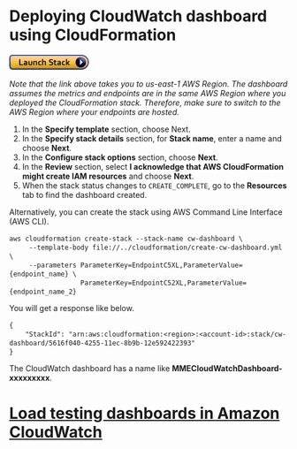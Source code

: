 # Deploying CloudWatch dashboard using CloudFormation
[![launch_stack](../images/LaunchStack.jpg)](https://console.aws.amazon.com/cloudformation/home?region=us-east-1#/stacks/new?templateURL=https://raw.githubusercontent.com/aws-samples/reinvent2021-aim408-high-performance-cost-effective-model-deployment-amazon-sagemaker/main/cloudformation/create-cw-dashboard.yaml)

*Note that the link above takes you to us-east-1 AWS Region. The dashboard assumes the metrics and endpoints are in the same AWS Region where you deployed the CloudFormation stack. Therefore, make sure to switch to the AWS Region where your endpoints are hosted.*

1. In the **Specify template** section, choose Next.
1. In the **Specify stack details** section, for **Stack name**, enter a name and choose **Next**.
1. In the **Configure stack options** section, choose **Next**.
1. In the **Review** section, select **I acknowledge that AWS CloudFormation might create IAM resources** and choose **Next**.
1. When the stack status changes to `CREATE_COMPLETE`, go to the **Resources** tab to find the dashboard created.

Alternatively, you can create the stack using AWS Command Line Interface (AWS CLI).

```shell
aws cloudformation create-stack --stack-name cw-dashboard \
     --template-body file://../cloudformation/create-cw-dashboard.yml \
     --parameters ParameterKey=EndpointC5XL,ParameterValue={endpoint_name} \
                  ParameterKey=EndpointC52XL,ParameterValue={endpoint_name_2}
```
You will get a response like below.
```
{
    "StackId": "arn:aws:cloudformation:<region>:<account-id>:stack/cw-dashboard/5616f040-4255-11ec-8b9b-12e592422393"
}
```

The CloudWatch dashboard has a name like **MMECloudWatchDashboard-xxxxxxxxx**.

# [Load testing dashboards in Amazon CloudWatch](https://console.aws.amazon.com/cloudwatch/home?region=us-east-1#dashboards:name=mme-load-testing-combined;expand=true;autoRefresh=60;start=PT15M)